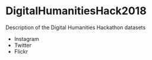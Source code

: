 # DigitalHumanitiesHack2018
Description of the Digital Humanities Hackathon datasets 

- Instagram
- Twitter
- Flickr
